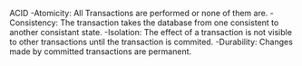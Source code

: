 ACID
-Atomicity: All Transactions are performed or none of them are.
-Consistency: The transaction takes the database from one consistent to another consistant state.
-Isolation: The effect of a transaction is not visible to other transactions until the transaction is commited.
-Durability: Changes made by committed transactions are permanent.
